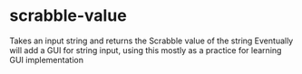 # scrabble-value
Takes an input string and returns the Scrabble value of the string
Eventually will add a GUI for string input, using this mostly as a practice for learning GUI implementation
